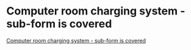 # Computer room charging system - sub-form is covered
[Computer room charging system - sub-form is covered](https://aiwithcloud.com/2022/09/19/computer_room_charging_system___sub_form_is_covered/)